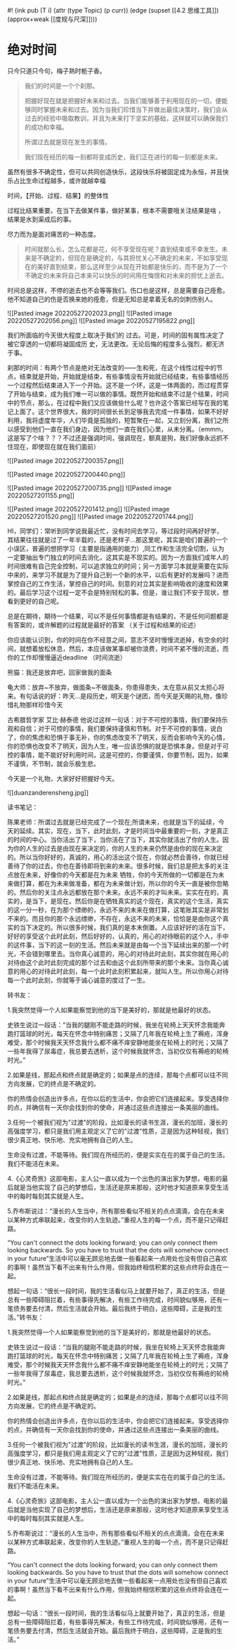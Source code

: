 #! (ink pub (T i) (attr (type Topic) (p curr)) (edge (supset [[4.2 思维工具]]) (approx+weak [[度规与尺深]])))

# 绝对时间

只今只道只今句，梅子熟时栀子香。 ​

> 我们的时间是一个个刹那。
> 
> 把握好现在就是把握好未来和过去。当我们能够善于利用现在的一切，便能够同时掌握未来和过去。因为当我们珍惜当下并做出最佳决策时，我们会从过去的经验中吸取教训，并且为未来打下坚实的基础，这样就可以确保我们的成功和幸福。
> 
> 所谓过去就是现在发生的事情。
> 
> 我们现在经历的每一刻都将变成历史，我们正在进行的每一刻都是未来。


虽然有很多不确定性，但可以共同创造快乐，这段快乐将被固定成为永恒，并且快乐占比生命过程越多，或许就越幸福

时间，【开始、过程、结果】的整体性

过程比结果重要。在当下去做某件事，做好某事，根本不需要哦关注结果是啥 ，结果是水到渠成后的事。

尽力而为是面对痛苦的一种态度。

> 时间就那么长，怎么花都是花，何不享受现在呢？直到结束或不幸发生。未来是不确定的，但现在是确定的，与其担忧关心不确定的未来，不如享受现在的美好直到结束，那么这样至少从现在开始都是快乐的，而不是为了一个不确定的未来将自己本来可以快乐的时间用在悔恨和对未来的担忧上逝去。

时间总是这样，不停的逝去也不会等等我们。伤口也是这样，总是需要自己痊愈。他不知道自己的伤是否换来她的痊愈，但是无知总是拿着无名的剑刺伤别人。


![[Pasted image 20220527202023.png]]
![[Pasted image 20220527202056.png]] 
  ![[Pasted image 20220527195822.png]]

我们所面临的今天很大程度上取决于我们的 过去。可是，时间的固有属性决定了被它穿透的一切都将凝固成历 史，无法更改。无论后悔的程度多么强烈，都无济于事。


刹那的时间：有两个节点是绝对无法改变的——生和死，在这个线性过程中的节点，结束就是开始，开始就是结束，有些事情没有开始就已经结束，有些事情经历一个过程然后结束进入下一个开始。这不是一个环，这是一体两面的，而过程贯穿了开始与结束，成为我们唯一可以做的事情。既然开始和结束不过是个结果，时间中的节点，那么，在过程中我们又应该做些什么呢？也许这个答案已经写在我的笔记上面了。这个世界很大，我的时间很长长到足够我去完成一件事情，如果不好好利用，我将虚度年华，人们毕竟是孤独的，短暂聚在一起，又立刻分离，我们之所以感受到他们一直在我们身边，因为他们一直在我们心里，从未分离。（emmm，这是写了个啥？？？不过还是强调时间，强调现在，额真是狗，我们好像永远抓不住现在，即使现在就在我们面前）



![[Pasted image 20220527200357.png]]

![[Pasted image 20220527200440.png]]

![[Pasted image 20220527200735.png]]
![[Pasted image 20220527201155.png]]

![[Pasted image 20220527201412.png]]
![[Pasted image 20220527201520.png]]
![[Pasted image 20220527201744.png]]


HI，同学们：常听到同学说我最近忙，没有时间去学习，等过段时间再好好学，其结果往往就是过了一年半载的，还是老样子…那这里呢，其实是咱们普遍的一个小误区，普遍的想把学习（主要是指通用的能力）,同工作和生活完全切割，认为一定要抽出专门独立的时间去消化，这其实是不现实的。因为一方面我们成年人的时间很难有自己完全控制，可以追求独立的时间；另一方面学习本就是需要在实际中来的，来学习不就是为了提升自己到一个新的水平，以后有更好的发展吗？进而掌控自己的工作生活，掌控自己的时间。刻意的对立其实是影响吸收的速度和效果的。最后学习这个过程一定不会是特别轻松的事。但是，谁让我们不安于现状，想看到更好的自己呢。
  


总是在期待，期待一个结果，可以不是任何事情都是有结果的，不是任何问题都是有答案的，或许解题的过程就是最好的答案
（关于过程和结果的论述）



你应该能认识到，你的时间在你不经意之间，意志不坚时慢慢流逝掉，有空余的时间，就想着放松休息，然后，本应该做某事却被你浪费，时间不紧不慢的流逝，而你的工作却慢慢逼近deadline
（时间流逝）


熊猫：我还是放弃吧，回家做我的面条

龟大师：放弃~不放弃，做面条~不做面条，你患得患失，太在意从前又太担心将来。有句话说的好：昨天...是段历史，明天是个谜团，而今天是天赐的礼物，像珍惜礼物那样珍惜今天

古希腊哲学家 艾比·赫泰德 他说过这样一句话：对于不可控的事情，我们要保持乐观和自信；对于可控的事情，我们要保持谨慎和节制。对于不可控的事情，说白了，你的焦虑和恐惧于事无补，你的焦虑改变不了明天，反而会影响今天的心情，你的恐惧也改变不了明天，因为人生，唯一应该恐惧的就是恐惧本身。但是对于可控的事情，能不能好好利用时间，这是可控的，你要谨慎，你要节制，因为，如果不谨慎，不节制，就会乐极生悲。

今天是一个礼物，大家好好把握好今天。


![[duanzanderensheng.jpg]]


读书笔记：

陈果老师：所谓过去就是已经完成了一个现在;所谓未来，也就是当下的延续，今天的延续。其实，现在，当下，此时此刻，才是时间当中最重要的一刻，才是真正的时间的中心。当你活出了当下，当你活在了当下，其实你就活出了你的人生。因为你的人生的过去是由现在来决定的，你的人生的未来仍然是由你的现在来决定的。所以当你好好的，真诚的，用心的活出这个现在，你就必然会善待，你就已经善待了你的过去，你也在善待即将到来的未来。很多时候，我们总是把太多的关注点放在未来，好像你的今天都是在为未来 牺牲，你的今天所做的一切都是在为未来做打算，都在为未来做准备，都在为未来做计划，所以你的今天一直是被你忽略的。然后你的关注点永远都放在那个未来。永远不来的才叫未来。实实在在的，真实的，是当下，是现在。然后你是在牺牲真实的这个现在，真实的这个生活，真实的这一分一秒，在为那个缥缈的，永远不来的未来在做打算，这笔账其实是非常划不来的。而且你的那个永远缥缈，不存在，永远不来的未来，恰恰是是由你这个真实的当下决定的。所以很多时候，我们真的是本末倒置。人应该好好的活在当下，好好的享受这个此时此刻，然后好好的，认真的，用心的对待眼前的这个人，手中的这件事，当下的这一刻的生活。然后未来就是由每一个当下延续出来的那一个时光，不会错到哪里去。当你真心诚意的，用心的对待此时此刻，其实你就在用心的对待由这个此时此刻完成的那个过去和由这个此刻所带来的那个未来。当你真心诚意的用心的对待此时此刻，每一个此时此刻积累起来，就叫人生。所以你用心对待每一个此时此刻，你就等于诚心诚意的度过了一生。

转书友：

1.我突然觉得一个人如果能察觉到他的当下是美好的，那就是他最好的状态。

史铁生说过一段话：“当我的腿刚不能走路的时候，我坐在轮椅上天天怀念我能奔跑打篮球的时光，每天在怀念中特别痛苦；又隔了几年我在轮椅上生了褥疮，浑身难受，那个时候我天天怀念我什么都不痛不痒安静地能坐在轮椅上的时光；又隔了一些年我得了尿毒症，我总要去透析，这个时候我就怀念，当初仅仅有褥疮的轮椅时光。”

2.如果是线，那起点和终点就是确定的；如果是点的连续，那每个点都可以往不同方向发展，它的终点是不确定的。

你的热情会创造出许多点，在你以后的生活中，你会把它们连接起来。享受选择你的点，并确信有一天你会找到你的使命，并通过这些点连接出一条美丽的曲线。

3.任何一个被我们视为"过渡"的阶段，比如漫长的读书生涯，漫长的加班，漫长的高强度学习，都只是我们用主观定义了它的"过渡"性质，正是因为这种轻视，我们很少真正地、快乐地、充实地拥有自己的人生。

生命没有过渡，不能等待。我们现在所经历的，便是实实在在的属于自己的生活。我们不能活在未来。

4.《心灵奇旅》这部电影，主人公一直以成为一个出色的演出家为梦想，电影的最后就是当他实现了自己的梦想后，生活还是原来那般，这时他才知道原来享受生活中的每时每刻其实就是人生。

5.乔布斯说过：“漫长的人生当中，所有那些看似不相关的点点滴滴，会在在未来以某种方式串联起来，改变你的人生轨迹。” ​​​重视人生的每一个点，而不是只记得赶路。

“You can't connect the dots looking forward; you can only connect them looking backwards. So you have to trust that the dots will somehow connect in your future”生活中可以毫无顾忌地去做一些看起来一点用处也没有但自己喜欢的事啊！虽然当下看不出来有什么作用，但我始终相信积累的这些点终将会连在一起。

想起一句话：“很长一段时间，我的生活看似马上就要开始了，真正的生活，但是总有一些障碍阻拦着，有些事得先解决，有些工作待完成，时间貌似够用，还有一笔债务要去付清，然后生活就会开始。最后我终于明白，这些障碍，正是我的生活。”转书友：

1.我突然觉得一个人如果能察觉到他的当下是美好的，那就是他最好的状态。

史铁生说过一段话：“当我的腿刚不能走路的时候，我坐在轮椅上天天怀念我能奔跑打篮球的时光，每天在怀念中特别痛苦；又隔了几年我在轮椅上生了褥疮，浑身难受，那个时候我天天怀念我什么都不痛不痒安静地能坐在轮椅上的时光；又隔了一些年我得了尿毒症，我总要去透析，这个时候我就怀念，当初仅仅有褥疮的轮椅时光。”

2.如果是线，那起点和终点就是确定的；如果是点的连续，那每个点都可以往不同方向发展，它的终点是不确定的。

你的热情会创造出许多点，在你以后的生活中，你会把它们连接起来。享受选择你的点，并确信有一天你会找到你的使命，并通过这些点连接出一条美丽的曲线。

3.任何一个被我们视为"过渡"的阶段，比如漫长的读书生涯，漫长的加班，漫长的高强度学习，都只是我们用主观定义了它的"过渡"性质，正是因为这种轻视，我们很少真正地、快乐地、充实地拥有自己的人生。

生命没有过渡，不能等待。我们现在所经历的，便是实实在在的属于自己的生活。我们不能活在未来。

4.《心灵奇旅》这部电影，主人公一直以成为一个出色的演出家为梦想，电影的最后就是当他实现了自己的梦想后，生活还是原来那般，这时他才知道原来享受生活中的每时每刻其实就是人生。

5.乔布斯说过：“漫长的人生当中，所有那些看似不相关的点点滴滴，会在在未来以某种方式串联起来，改变你的人生轨迹。” ​​​重视人生的每一个点，而不是只记得赶路。

“You can't connect the dots looking forward; you can only connect them looking backwards. So you have to trust that the dots will somehow connect in your future”生活中可以毫无顾忌地去做一些看起来一点用处也没有但自己喜欢的事啊！虽然当下看不出来有什么作用，但我始终相信积累的这些点终将会连在一起。

想起一句话：“很长一段时间，我的生活看似马上就要开始了，真正的生活，但是总有一些障碍阻拦着，有些事得先解决，有些工作待完成，时间貌似够用，还有一笔债务要去付清，然后生活就会开始。最后我终于明白，这些障碍，正是我的生活。”